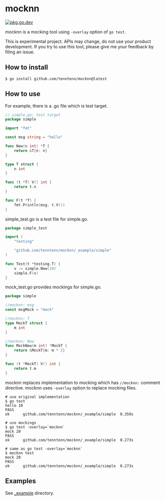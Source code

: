 # mocknn

[![pkg.go.dev][gopkg-badge]][gopkg]

mocknn is a mocking tool using `-overlay` option of `go test`.

This is experimental project. APIs may change, do not use your product development.
If you try to use this tool, please give me your feedback by filing an issue.

## How to install

```
$ go install github.com/tenntenn/mocknn@latest
```

## How to use

For example, there is a .go file which is test target.

```go
// simple.go: test target
package simple

import "fmt"

const msg string = "hello"

func New(n int) *T {
	return &T{n: n}
}

type T struct {
	n int
}

func (t *T) V() int {
	return t.n
}

func F(t *T) {
	fmt.Println(msg, t.V())
}
```

simple_test.go is a test file for simple.go.

```go
package simple_test

import (
	"testing"

	"github.com/tenntenn/mocknn/_example/simple"
)

func Test(t *testing.T) {
	v := simple.New(10)
	simple.F(v)
}
```

mock_test.go provides mockings for simple.go.

```go
package simple

//mocknn: msg
const msgMock = "mock"

//mocknn: T
type MockT struct {
	m int
}

//mocknn: New
func MockNew(m int) *MockT {
	return &MockT{m: m * 2}
}

func (t *MockT) V() int {
	return t.m
}
```

mocknn replaces implementation to mocking which has `//mocknn:` comment directive.
mocknn uses `-overlay` option to replace mocking files.

```
# use original implementation
$ go test
hello 10
PASS
ok  	github.com/tenntenn/mocknn/_example/simple	0.359s

# use mockings
$ go test -overlay=`mocknn`
mock 20
PASS
ok  	github.com/tenntenn/mocknn/_example/simple	0.273s

# same as go test -overlay=`mocknn`
$ mocknn test
mock 20
PASS
ok  	github.com/tenntenn/mocknn/_example/simple	0.273s
```

## Examples

See [_example](./_example) directory.

<!-- links -->
[gopkg]: https://pkg.go.dev/github.com/tenntenn/mocknn
[gopkg-badge]: https://pkg.go.dev/badge/github.com/tenntenn/testtime?status.svg
